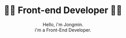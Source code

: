 <br>

<div style="display:flex;justify-content:center">
<h1> 👨‍💻  Front-end Developer 👨‍💻 </h1> 
</div>

<div style="display:flex;justify-content:center">
Hello, i'm Jongmin. 
</div>

<div style="display:flex;justify-content:center">
i'm a Front-End Developer.
</div>

